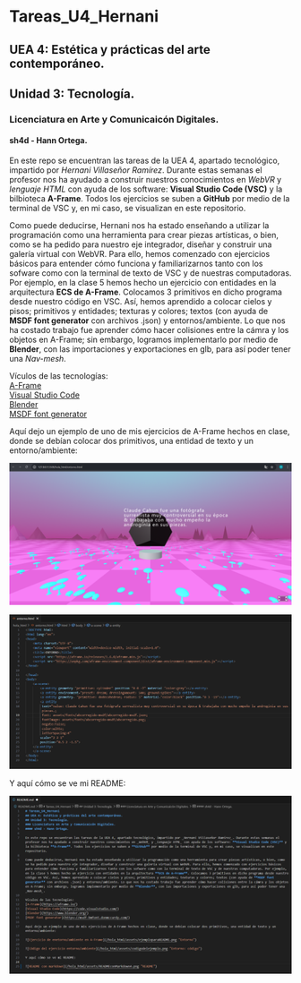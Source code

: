 # Tareas_U4_Hernani
## UEA 4: Estética y prácticas del arte contemporáneo.
## Unidad 3: Tecnología.
### Licenciatura en Arte y Comunicaicón Digitales.
#### sh4d - Hann Ortega.  

En este repo se encuentran las tareas de la UEA 4, apartado tecnológico, impartido por _Hernani Villaseñor Ramírez_. Durante estas semanas el profesor nos ha ayudado a construir nuestros conocimientos en _WebVR_ y _lenguaje HTML_ con ayuda de los software: **Visual Studio Code (VSC)** y la bilbioteca **A-Frame**. Todos los ejercicios se suben a **GitHub** por medio de la terminal de VSC y, en mi caso, se visualizan en este repositorio.

Como puede deducirse, Hernani nos ha estado enseñando a utilizar la programación como una herramienta para crear piezas artísticas, o bien, como se ha pedido para nuestro eje integrador, diseñar y construir una galería virtual con WebVR. Para ello, hemos comenzado con ejercicios básicos para entender cómo funciona y familiarizarnos tanto con los sofware como con la terminal de texto de VSC y de nuestras computadoras. Por ejemplo, en la clase 5 hemos hecho un ejercicio con entidades en la arquitectura **ECS de A-Frame**. Colocamos 3 primitivos en dicho programa desde nuestro código en VSC. Así, hemos aprendido a colocar cielos y pisos; primitivos y entidades; texturas y colores; textos (con ayuda de **MSDF font generator** con archivos .json) y entornos/ambiente. Lo que nos ha costado trabajo fue aprender cómo hacer colisiones entre la cámra y los objetos en A-Frame; sin embargo, logramos implementarlo por medio de **Blender**, con las importaciones y exportaciones en glb, para así poder tener una _Nav-mesh_.  

Vículos de las tecnologías:  
[A-Frame](https://aframe.io/)  
[Visual Studio Code](https://code.visualstudio.com/)  
[Blender](https://www.blender.org/)  
[MSDF font generator](https://msdf-bmfont.donmccurdy.com/)

Aquí dejo un ejemplo de uno de mis ejercicios de A-Frame hechos en clase, donde se debían colocar dos primitivos, una entidad de texto y un entorno/ambiente:  

![Ejercicio de enetorno/ambiente en A-Frame](/hola_html/assets/ejemploparaREADME.png "Entorno")  

![Código del ejercicio entorno/ambiente](/hola_html/assets/codigodelejemplo.png "Entorno: código")  

Y aquí cómo se ve mi README:  

![README con markdown](/hola_html/assets/READMEconMarkdown4.png "README")